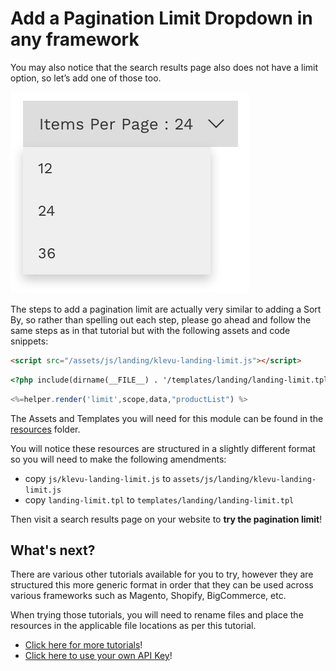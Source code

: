 # Add a Pagination Limit Dropdown in any framework

You may also notice that the search results page also does not have a limit option, so let’s add one of those too.

![Limit Dropdown](/getting-started/4-limit/images/limit-dropdown.jpg)

The steps to add a pagination limit are actually very similar to adding a Sort By,
so rather than spelling out each step, please go ahead and follow the same steps as
in that tutorial but with the following assets and code snippets:

```html
<script src="/assets/js/landing/klevu-landing-limit.js"></script>
```

```html
<?php include(dirname(__FILE__) . '/templates/landing/landing-limit.tpl') ?>
```

```js
<%=helper.render('limit',scope,data,"productList") %>
```

The Assets and Templates you will need for this module can be found
in the [resources](/getting-started/4-limit/resources) folder.

You will notice these resources are structured in a slightly different format
so you will need to make the following amendments:

- copy `js/klevu-landing-limit.js` to `assets/js/landing/klevu-landing-limit.js`
- copy `landing-limit.tpl` to `templates/landing/landing-limit.tpl`

Then visit a search results page on your website to **try the pagination limit**!

## What's next?

There are various other tutorials available for you to try,
however they are structured this more generic format in order
that they can be used across various frameworks such as Magento,
Shopify, BigCommerce, etc.

When trying those tutorials, you will need to rename files and place
the resources in the applicable file locations as per this tutorial.

- [Click here for more tutorials](/modules)!
- [Click here to use your own API Key](/getting-started/5-your-api-key/custom)!
